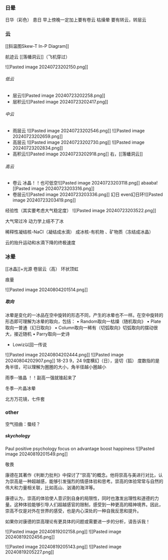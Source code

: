 ### 日晕
日华（彩色）
患日 早上傍晚一定加上要有卷云
枯燥晕 要有转云，转层云

### 云
[[斜温图Skew-T In-P Diagram]]

航迹云
[[落幡洞云]]（飞机穿过）


![[Pasted image 20240723202150.png]]

###### 低云
- 层云![[Pasted image 20240723202258.png]]
- 层积云![[Pasted image 20240723202417.png]]
###### 中云
- 雨层云
	![[Pasted image 20240723202546.png]]
	![[Pasted image 20240723202659.png]]
- 高层云
	![[Pasted image 20240723202730.png]]
	![[Pasted image 20240723202834.png]]
- 高积云![[Pasted image 20240723202918.png]]
	右，[[落蟠洞云]]
###### 高云
- 卷云
	冰晶！！也可低空![[Pasted image 20240723203118.png]]
	abaaba![[Pasted image 20240723203316.png]]
- 卷层云![[Pasted image 20240723203336.png]]
	幻日
	even幻日环![[Pasted image 20240723203419.png]]

经验性（其实要考虑大气稳定度）
![[Pasted image 20240723203522.png]]

大气常过冷
动力学上结不了冰

稀释性凝结核-NaCl（凝结成水滴）
成冰核-有机物 、矿物质（冻结成冰晶）

云的抬升运动和水滴下降的终极速度

### 冰晕


[[冰晶]]+光源
卷层云（高）
环状顶虹

痕量

![[Pasted image 20240804201514.png]]
##### 取向
冰晕是变化的一冰品在空中旋转的形态不同，产生的冰晕也不一样。在空中旋转的形态即可理解为冰晕的取向，包括：
• Random取向一枯燥（随机取向》
• Plate取向一普通（幻日取向》
• Column取向一稀有（切弧取向》切弧取向的摆动很大，接近随机
• Parry取向—史诗
- Lowiz以回一传说

![[Pasted image 20240804202444.png]]
![[Pasted image 20240804202907.png]]
18-23
9，24
9度横幻（日），竖切（狐）
度数指的是角半径，可以理解为圈圈的大小，角半径越小圈越小


雨季--锥晶  ！！副高一强就锥起来了

冬季--片晶冰晕

北方万花镜，七件套

### other

空气扭曲：蜃经？



##### skychology
Paul positive psychology
	focus on advantage
	boost happiness
![[Pasted image 20240819201549.png]]

敬畏

康德在其著作《判断力批判》中探讨了“崇高”的概念。他将崇高与美进行对比，认为崇高是一种超越感，能够引发强烈的情感体验和思考。崇高的体验常常与自然的伟大和力量相关联，比如高山、汹涌的海洋等。

康德认为，崇高的体验使人意识到自身的局限性，同时也激发出理性和道德的力量。这种体验能够引导人们超越感官的限制，感受到一种更高的精神境界。因此，崇高不仅是对外在世界的感受，也是内心深处的一种自我反思和提升。

如果你对康德的崇高理论有更具体的问题或需要进一步的分析，请告诉我！

![[Pasted image 20240819202158.png]]
![[Pasted image 20240819202456.png]]

![[Pasted image 20240819205143.png]]
![[Pasted image 20240819205227.png]]